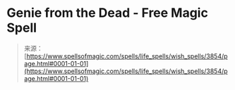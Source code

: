 <!--yml
category: 未分类
date: 2024-06-12 18:37:38
-->

# Genie from the Dead - Free Magic Spell

> 来源：[https://www.spellsofmagic.com/spells/life_spells/wish_spells/3854/page.html#0001-01-01](https://www.spellsofmagic.com/spells/life_spells/wish_spells/3854/page.html#0001-01-01)